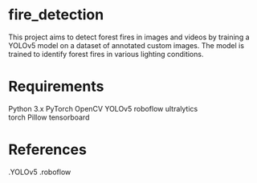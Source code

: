 # fire_detection
This project aims to detect forest fires in images and videos by training a YOLOv5 model on a dataset of annotated custom images. The model is trained to identify forest fires in various lighting conditions.

# Requirements 
Python 3.x
PyTorch
OpenCV
YOLOv5
roboflow
ultralytics  
torch
Pillow
tensorboard
# References
 .YOLOv5
 .roboflow 


